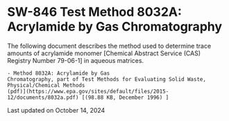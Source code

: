 
# SW-846 Test Method 8032A: Acrylamide by Gas Chromatography  


The following document describes the method used to determine trace
amounts of acrylamide monomer \[Chemical Abstract Service (CAS)
Registry Number 79-06-1\] in aqueous matrices.

    - Method 8032A: Acrylamide by Gas
    Chromatography, part of Test Methods for Evaluating Solid Waste,
    Physical/Chemical Methods
    (pdf)](https://www.epa.gov/sites/default/files/2015-12/documents/8032a.pdf) [(98.88 KB, December 1996) ] 

Last updated on October 14, 2024

